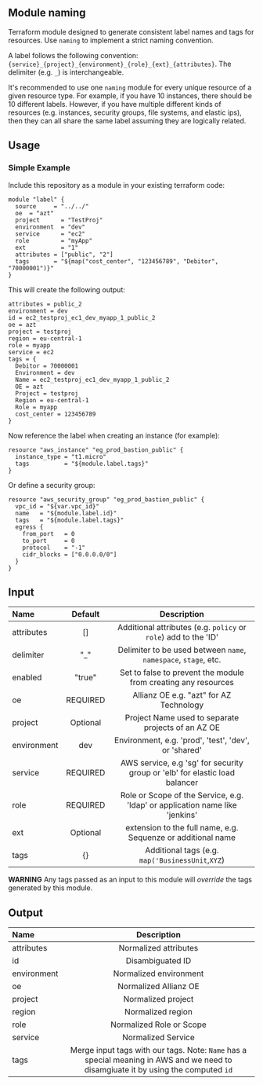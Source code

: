 ## Module naming  

Terraform module designed to generate consistent label names and tags for resources. Use `naming` to implement a strict naming convention.

A label follows the following convention: `{service}_{project}_{environment}_{role}_{ext}_{attributes}`. The delimiter (e.g. `_`) is interchangeable.

It's recommended to use one `naming` module for every unique resource of a given resource type.
For example, if you have 10 instances, there should be 10 different labels.
However, if you have multiple different kinds of resources (e.g. instances, security groups, file systems, and elastic ips), then they can all share the same label assuming they are logically related.

## Usage

### Simple Example

Include this repository as a module in your existing terraform code:

```hcl
module "label" {
  source     = "../../"
  oe  = "azt"
  project      = "TestProj"
  environment  = "dev"
  service      = "ec2"
  role         = "myApp"
  ext          = "1"
  attributes = ["public", "2"]
  tags       = "${map("cost_center", "123456789", "Debitor", "70000001")}"
}
```

This will create the following output:
```hcl
attributes = public_2
environment = dev
id = ec2_testproj_ec1_dev_myapp_1_public_2
oe = azt
project = testproj
region = eu-central-1
role = myapp
service = ec2
tags = {
  Debitor = 70000001
  Environment = dev
  Name = ec2_testproj_ec1_dev_myapp_1_public_2
  OE = azt
  Project = testproj
  Region = eu-central-1
  Role = myapp
  cost_center = 123456789
}
```


Now reference the label when creating an instance (for example):

```hcl
resource "aws_instance" "eg_prod_bastion_public" {
  instance_type = "t1.micro"
  tags          = "${module.label.tags}"
}
```

Or define a security group:

```hcl
resource "aws_security_group" "eg_prod_bastion_public" {
  vpc_id = "${var.vpc_id}"
  name   = "${module.label.id}"
  tags   = "${module.label.tags}"
  egress {
    from_port   = 0
    to_port     = 0
    protocol    = "-1"
    cidr_blocks = ["0.0.0.0/0"]
  }
}
```



## Input

<!--------------------------------REQUIRE POSTPROCESSING-------------------------------->
|  Name |  Default  |  Description  |
|:------|:---------:|:--------------:|
| attributes |[] |Additional attributes (e.g. `policy` or `role`) add to the 'ID'|
| delimiter |"\_" |Delimiter to be used between `name`, `namespace`, `stage`, etc.|
| enabled |"true" |Set to false to prevent the module from creating any resources|
| oe |REQUIRED |Allianz OE e.g. "azt" for AZ Technology|
| project |Optional |Project Name used to separate projects of an AZ OE|
| environment |dev |Environment, e.g. 'prod', 'test', 'dev', or 'shared'|
| service | REQUIRED | AWS service, e.g 'sg' for security group or 'elb' for elastic load balancer |
| role | REQUIRED | Role or Scope of the Service, e.g. 'ldap' or application name like 'jenkins' |
| ext | Optional | extension to the full name, e.g. Sequenze or additional name |
| tags |{} |Additional tags (e.g. `map('BusinessUnit`,`XYZ`)|

**WARNING** Any tags passed as an input to this module will *override* the tags generated by this module.

## Output

<!--------------------------------REQUIRE POSTPROCESSING-------------------------------->
|  Name | Description  |
|:------|:------------:|
| attributes | Normalized attributes  |
| id | Disambiguated ID  |
| environment | Normalized environment  |
| oe | Normalized Allianz OE  |
| project | Normalized project  |
| region | Normalized region |
| role | Normalized Role or Scope |
| service | Normalized Service |
| tags | Merge input tags with our tags. Note: `Name` has a special meaning in AWS and we need to disamgiuate it by using the computed `id`   |


